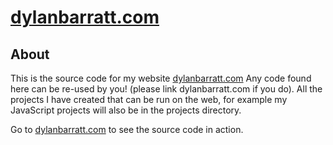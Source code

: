 # <h1><a href="https://dylanbarratt.com">dylanbarratt.com</a></h1>

## About <a name = "about"></a>

This is the source code for my website <a href="https://dylanbarratt.com">dylanbarratt.com</a> Any code found here can be re-used by you! (please link dylanbarratt.com if you do).
All the projects I have created that can be run on the web, for example my JavaScript projects will also be in the projects directory.

Go to <a href="https://dylanbarratt.com">dylanbarratt.com</a> to see the source code in action.
